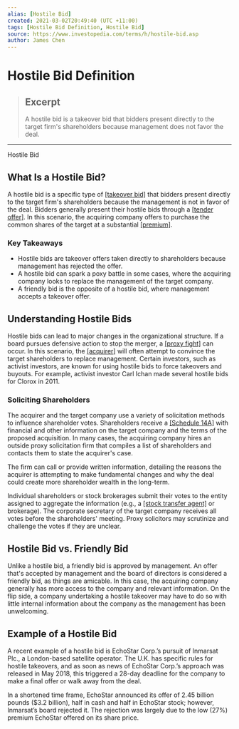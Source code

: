 ```yaml
---
alias: [Hostile Bid]
created: 2021-03-02T20:49:40 (UTC +11:00)
tags: [Hostile Bid Definition, Hostile Bid]
source: https://www.investopedia.com/terms/h/hostile-bid.asp
author: James Chen
---
```


# Hostile Bid Definition

> ## Excerpt
> A hostile bid is a takeover bid that bidders present directly to the target firm's shareholders because management does not favor the deal.

---

Hostile Bid
## What Is a Hostile Bid?

A hostile bid is a specific type of [[takeover bid]](https://www.investopedia.com/terms/t/takeoverbid.asp) that bidders present directly to the target firm's shareholders because the management is not in favor of the deal. Bidders generally present their hostile bids through a [[tender offer]](https://www.investopedia.com/terms/t/tenderoffer.asp). In this scenario, the acquiring company offers to purchase the common shares of the target at a substantial [[premium]](https://www.investopedia.com/terms/p/premium.asp).

### Key Takeaways

-   Hostile bids are takeover offers taken directly to shareholders because management has rejected the offer.
-   A hostile bid can spark a poxy battle in some cases, where the acquiring company looks to replace the management of the target company.
-   A friendly bid is the opposite of a hostile bid, where management accepts a takeover offer.

## Understanding Hostile Bids

Hostile bids can lead to major changes in the organizational structure. If a board pursues defensive action to stop the merger, a [[proxy fight]](https://www.investopedia.com/terms/p/proxyfight.asp) can occur. In this scenario, the [[acquirer]](https://www.investopedia.com/terms/a/acquirer.asp) will often attempt to convince the target shareholders to replace management. Certain investors, such as activist investors, are known for using hostile bids to force takeovers and buyouts. For example, activist investor Carl Ichan made several hostile bids for Clorox in 2011.

### Soliciting Shareholders

The acquirer and the target company use a variety of solicitation methods to influence shareholder votes. Shareholders receive a [[Schedule 14A]](https://www.investopedia.com/terms/s/sec-form-def-14a.asp) with financial and other information on the target company and the terms of the proposed acquisition. In many cases, the acquiring company hires an outside proxy solicitation firm that compiles a list of shareholders and contacts them to state the acquirer's case.

The firm can call or provide written information, detailing the reasons the acquirer is attempting to make fundamental changes and why the deal could create more shareholder wealth in the long-term.

Individual shareholders or stock brokerages submit their votes to the entity assigned to aggregate the information (e.g., a [[stock transfer agent]](https://www.investopedia.com/terms/t/transferagent.asp) or brokerage). The corporate secretary of the target company receives all votes before the shareholders' meeting. Proxy solicitors may scrutinize and challenge the votes if they are unclear.

## Hostile Bid vs. Friendly Bid

Unlike a hostile bid, a friendly bid is approved by management. An offer that's accepted by management and the board of directors is considered a friendly bid, as things are amicable. In this case, the acquiring company generally has more access to the company and relevant information. On the flip side, a company undertaking a hostile takeover may have to do so with little internal information about the company as the management has been unwelcoming.

## Example of a Hostile Bid

A recent example of a hostile bid is EchoStar Corp.’s pursuit of Inmarsat Plc., a London-based satellite operator. The U.K. has specific rules for hostile takeovers, and as soon as news of EchoStar Corp.’s approach was released in May 2018, this triggered a 28-day deadline for the company to make a final offer or walk away from the deal.

In a shortened time frame, EchoStar announced its offer of 2.45 billion pounds ($3.2 billion), half in cash and half in EchoStar stock; however, Inmarsat’s board rejected it. The rejection was largely due to the low (27%) premium EchoStar offered on its share price.
